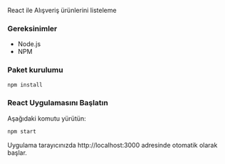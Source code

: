 React ile Alışveriş ürünlerini listeleme



### Gereksinimler

* Node.js
* NPM

### Paket kurulumu
```bash
npm install
```
 ### React Uygulamasını Başlatın
 Aşağıdaki komutu yürütün:
```bash
npm start
```
Uygulama tarayıcınızda http://localhost:3000 adresinde otomatik olarak başlar.
